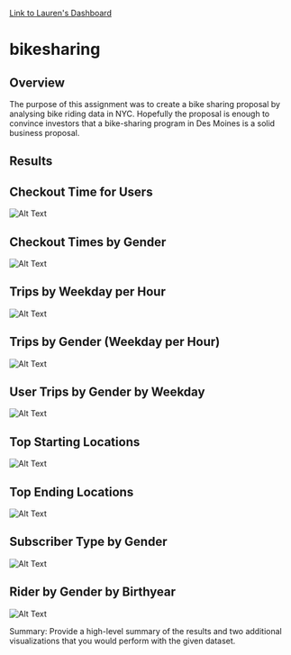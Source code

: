 
[Link to Lauren's Dashboard](https://public.tableau.com/app/profile/lauren.rishel/viz/bikesharing_16656254205720/Story1)

# bikesharing

## Overview
The purpose of this assignment was to create a bike sharing proposal by analysing bike riding data in NYC. Hopefully the proposal is enough to convince investors that a bike-sharing program in Des Moines is a solid business proposal. 

## Results

## Checkout Time for Users

![Alt Text](https://github.com/lauren1478/bikesharingv2/blob/main/visuals/Checkout%20Time%20for%20Users.png)

## Checkout Times by Gender

![Alt Text](https://github.com/lauren1478/bikesharingv2/blob/main/visuals/Checkout%20Times%20by%20Gender.png)

## Trips by Weekday per Hour

![Alt Text](https://github.com/lauren1478/bikesharingv2/blob/main/visuals/Trips%20by%20Weekday%20per%20Hour.png)

## Trips by Gender (Weekday per Hour)

![Alt Text](https://github.com/lauren1478/bikesharingv2/blob/main/visuals/Trips%20by%20Gender%20(Weekday%20per%20Hour).png)

## User Trips by Gender by Weekday

![Alt Text](https://github.com/lauren1478/bikesharingv2/blob/main/visuals/User%20Trips%20by%20Gender%20by%20Weekday.png)

## Top Starting Locations

![Alt Text](https://github.com/lauren1478/bikesharingv2/blob/main/visuals/Top%20Starting%20Locations.png)

## Top Ending Locations

![Alt Text](https://github.com/lauren1478/bikesharingv2/blob/main/visuals/Top%20Ending%20Locations.png)

## Subscriber Type by Gender

![Alt Text](https://github.com/lauren1478/bikesharingv2/blob/main/visuals/Subsciber%20Type%20by%20Gender.png)

## Rider by Gender by Birthyear

![Alt Text](https://github.com/lauren1478/bikesharingv2/blob/main/visuals/Rides%20by%20Gender%20by%20Birth%20Year.png)

Summary: Provide a high-level summary of the results and two additional visualizations that you would perform with the given dataset.
